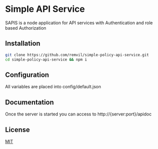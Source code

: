 # Simple API Service
SAPIS is a node application for API services with Authentication and role based Authorization

## Installation
```bash
git clone https://github.com/remvil/simple-policy-api-service.git
cd simple-policy-api-service && npm i
```

## Configuration
All variables are placed into config/default.json

## Documentation
Once the server is started you can access to http://{server:port}/apidoc

## License
[MIT](https://choosealicense.com/licenses/mit/)
